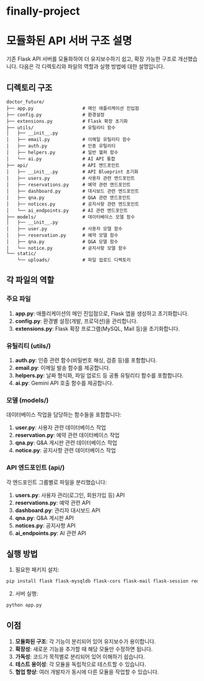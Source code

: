 # finally-project
# 모듈화된 API 서버 구조 설명

기존 Flask API 서버를 모듈화하여 더 유지보수하기 쉽고, 확장 가능한 구조로 개선했습니다. 다음은 각 디렉토리와 파일의 역할과 실행 방법에 대한 설명입니다.

## 디렉토리 구조

```
doctor_future/
├── app.py                  # 메인 애플리케이션 진입점
├── config.py               # 환경설정
├── extensions.py           # Flask 확장 초기화
├── utils/                  # 유틸리티 함수
│   ├── __init__.py
│   ├── email.py            # 이메일 유틸리티 함수
│   ├── auth.py             # 인증 유틸리티
│   ├── helpers.py          # 일반 헬퍼 함수
│   └── ai.py               # AI API 통합
├── api/                    # API 엔드포인트
│   ├── __init__.py         # API Blueprint 초기화
│   ├── users.py            # 사용자 관련 엔드포인트
│   ├── reservations.py     # 예약 관련 엔드포인트
│   ├── dashboard.py        # 대시보드 관련 엔드포인트
│   ├── qna.py              # Q&A 관련 엔드포인트
│   ├── notices.py          # 공지사항 관련 엔드포인트
│   └── ai_endpoints.py     # AI 관련 엔드포인트
├── models/                 # 데이터베이스 모델 함수
│   ├── __init__.py
│   ├── user.py             # 사용자 모델 함수
│   ├── reservation.py      # 예약 모델 함수
│   ├── qna.py              # Q&A 모델 함수
│   └── notice.py           # 공지사항 모델 함수
└── static/
    └── uploads/            # 파일 업로드 디렉토리
```

## 각 파일의 역할

### 주요 파일
1. **app.py**: 애플리케이션의 메인 진입점으로, Flask 앱을 생성하고 초기화합니다.
2. **config.py**: 환경별 설정(개발, 프로덕션)을 관리합니다.
3. **extensions.py**: Flask 확장 프로그램(MySQL, Mail 등)을 초기화합니다.

### 유틸리티 (utils/)
1. **auth.py**: 인증 관련 함수(비밀번호 해싱, 검증 등)를 포함합니다.
2. **email.py**: 이메일 발송 함수를 제공합니다.
3. **helpers.py**: 날짜 형식화, 파일 업로드 등 공통 유틸리티 함수를 포함합니다.
4. **ai.py**: Gemini API 호출 함수를 제공합니다.

### 모델 (models/)
데이터베이스 작업을 담당하는 함수들을 포함합니다:
1. **user.py**: 사용자 관련 데이터베이스 작업
2. **reservation.py**: 예약 관련 데이터베이스 작업
3. **qna.py**: Q&A 게시판 관련 데이터베이스 작업
4. **notice.py**: 공지사항 관련 데이터베이스 작업

### API 엔드포인트 (api/)
각 엔드포인트 그룹별로 파일을 분리했습니다:
1. **users.py**: 사용자 관리(로그인, 회원가입 등) API
2. **reservations.py**: 예약 관련 API
3. **dashboard.py**: 관리자 대시보드 API
4. **qna.py**: Q&A 게시판 API
5. **notices.py**: 공지사항 API
6. **ai_endpoints.py**: AI 관련 API

## 실행 방법

1. 필요한 패키지 설치:
```bash
pip install flask flask-mysqldb flask-cors flask-mail flask-session redis bcrypt requests
```

2. 서버 실행:
```bash
python app.py
```

## 이점

1. **모듈화된 구조**: 각 기능이 분리되어 있어 유지보수가 용이합니다.
2. **확장성**: 새로운 기능을 추가할 때 해당 모듈만 수정하면 됩니다.
3. **가독성**: 코드가 목적별로 분리되어 있어 이해하기 쉽습니다.
4. **테스트 용이성**: 각 모듈을 독립적으로 테스트할 수 있습니다.
5. **협업 향상**: 여러 개발자가 동시에 다른 모듈을 작업할 수 있습니다.
